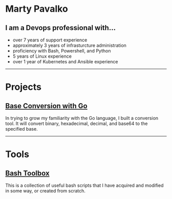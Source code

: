 # Marty Pavalko

## I am a Devops professional with...
- over 7 years of support experience
- approximately 3 years of infrasturcture administration
- proficiency with Bash, Powershell, and Python
- 5 years of Linux experience
- over 1 year of Kubernetes and Ansible experience

---

# Projects

## [Base Conversion with Go](https://github.com/martypavalko/baseConverter)
In trying to grow my familiarity with the Go language, I built a conversion tool.  It will convert binary, hexadecimal, decimal, and base64 to the specified base.

---

# Tools
## [Bash Toolbox](https://github.com/martypavalko/bash-toolbox)
This is a collection of useful bash scripts that I have acquired and modified in some way, or created from scratch.

